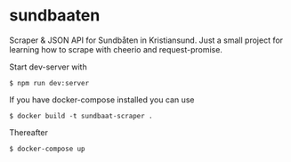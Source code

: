 # sundbaaten
Scraper &amp; JSON API for Sundbåten in Kristiansund. Just a small project for learning how to scrape with cheerio and request-promise.

Start dev-server with
```shell
$ npm run dev:server
```

If you have docker-compose installed you can use 
```shell
$ docker build -t sundbaat-scraper .
```
Thereafter
```shell
$ docker-compose up
```

